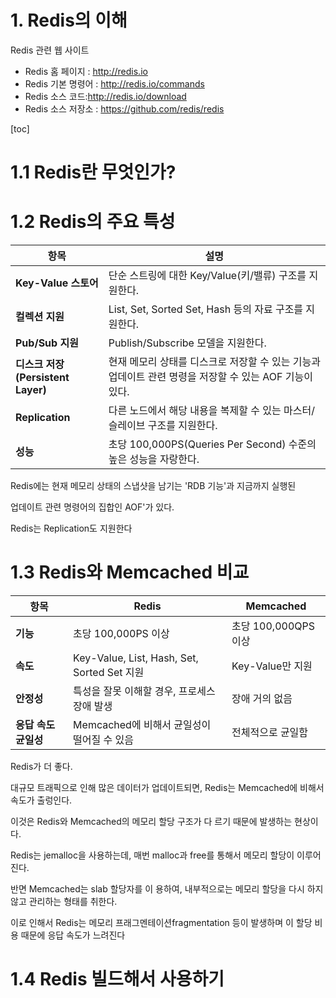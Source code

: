 # 1. Redis의 이해

Redis 관련 웹 사이트

- ﻿﻿Redis 홈 페이지 : http://redis.io
- ﻿﻿Redis 기본 명령어 : http://redis.io/commands
- ﻿﻿Redis 소스 코드:http://redis.io/download
- ﻿﻿Redis 소스 저장소 : https://github.com/redis/redis

[toc]

# 1.1 Redis란 무엇인가?



# 1.2 Redis의 주요 특성



| 항목                               | 설명                                                         |
| ---------------------------------- | ------------------------------------------------------------ |
| **Key-Value 스토어**               | 단순 스트링에 대한 Key/Value(키/밸류) 구조를 지원한다.       |
| **컬렉션 지원**                    | List, Set, Sorted Set, Hash 등의 자료 구조를 지원한다.       |
| **Pub/Sub 지원**                   | Publish/Subscribe 모델을 지원한다.                           |
| **디스크 저장 (Persistent Layer)** | 현재 메모리 상태를 디스크로 저장할 수 있는 기능과 업데이트 관련 명령을 저장할 수 있는 AOF 기능이 있다. |
| **Replication**                    | 다른 노드에서 해당 내용을 복제할 수 있는 마스터/슬레이브 구조를 지원한다. |
| **성능**                           | 초당 100,000PS(Queries Per Second) 수준의 높은 성능을 자랑한다. |

Redis에는 현재 메모리 상태의 스냅샷을 남기는 'RDB 기능'과 지금까지 실행된

업데이트 관련 명령어의 집합인 AOF'가 있다.



Redis는 Replication도 지원한다

# 1.3 Redis와 Memcached 비교

| 항목                 | Redis                                       | Memcached            |
| -------------------- | ------------------------------------------- | -------------------- |
| **기능**             | 초당 100,000PS 이상                         | 초당 100,000QPS 이상 |
| **속도**             | Key-Value, List, Hash, Set, Sorted Set 지원 | Key-Value만 지원     |
| **안정성**           | 특성을 잘못 이해할 경우, 프로세스 장애 발생 | 장애 거의 없음       |
| **응답 속도 균일성** | Memcached에 비해서 균일성이 떨어질 수 있음  | 전체적으로 균일함    |

Redis가 더 좋다.



대규모 트래픽으로 인해 많은 데이터가 업데이트되면, Redis는 Memcached에 비해서 속도가 출렁인다. 

이것은 Redis와 Memcached의 메모리 할당 구조가 다 르기 때문에 발생하는 현상이다. 

Redis는 jemalloc을 사용하는데, 매번 malloc과 free를 통해서 메모리 할당이 이루어진다. 

반면 Memcached는 slab 할당자를 이 용하여, 내부적으로는 메모리 할당을 다시 하지 않고 관리하는 형태를 취한다. 

이로 인해서 Redis는 메모리 프래그멘테이션fragmentation 등이 발생하며 이 할당 비용 때문에 응답 속도가 느려진다

# 1.4 Redis 빌드해서 사용하기





